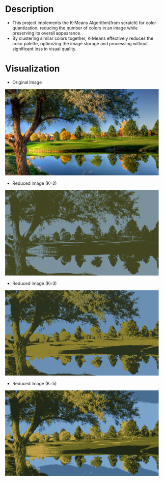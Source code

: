# Description

- This project implements the K-Means Algorithm(from scratch) for color quantization, reducing the number of colors in an image while preserving its overall appearance.
- By clustering similar colors together, K-Means effectively reduces the color palette, optimizing the image storage and processing without significant loss in visual quality.

# Visualization
- Original Image
<img src="src/Original.jpg" alt="Nature" width="500"/>

- Reduced Image (K=2)
<img src="src/K=2.png" alt="Nature" width="500"/>

- Reduced Image (K=3)
<img src="src/K=3.png" alt="Nature" width="500"/>

- Reduced Image (K=5)
<img src="src/K=5.png" alt="Nature" width="500"/>


